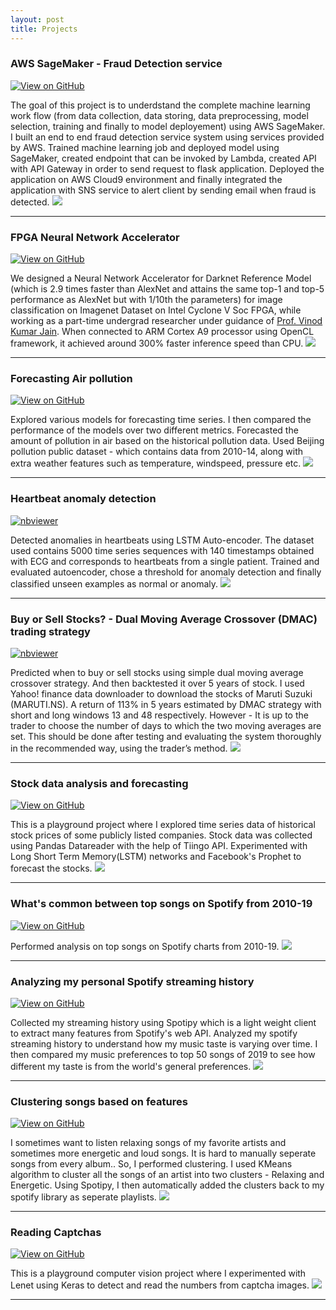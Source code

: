 ```yaml
---
layout: post
title: Projects
---
```


### AWS SageMaker - Fraud Detection service

[![View on GitHub](https://img.shields.io/badge/GitHub-View_on_GitHub-blue?logo=GitHub)](https://github.com/jithendrabsy/aws-SageMaker-fraud-detection)

The goal of this project is to underdstand the complete machine learning work flow 
(from data collection, data storing, data preprocessing, model selection, training and finally to model deployement) 
using AWS SageMaker. I built an end to end fraud detection service system using services provided by AWS.
Trained machine learning job and deployed model using SageMaker, created endpoint that can be invoked by Lambda, 
created API with API Gateway in order to send request to flask application.
Deployed the application on AWS Cloud9 environment and finally integrated the application with SNS service to alert client by sending email when fraud is detected.
<img src="images/fraud.png?raw=true"/>

---
### FPGA Neural Network Accelerator

[![View on GitHub](https://img.shields.io/badge/GitHub-View_on_GitHub-blue?logo=GitHub)](https://github.com/tirumalnaidu/opencl-cnn-accelerator)

We designed a Neural Network Accelerator for Darknet Reference Model (which is 2.9 times faster than AlexNet and attains the same top-1 and 
top-5 performance as AlexNet but with 1/10th the parameters) for 
image classification on Imagenet Dataset on Intel Cyclone V Soc FPGA, while working as a part-time undergrad researcher under 
guidance of [Prof. Vinod Kumar Jain](https://sites.google.com/view/dr-vinod-kumar-jain/home?authuser=0). When connected to ARM Cortex A9 processor using OpenCL framework, 
it achieved around 300% faster inference speed than CPU.
<img src="images/fpga-acc.png?raw=true"/>

---
### Forecasting Air pollution

[![View on GitHub](https://img.shields.io/badge/GitHub-View_on_GitHub-blue?logo=GitHub)](https://github.com/jithendrabsy/forecasting-air-pollution)

Explored various models for forecasting time series. I then compared the performance of the models over two different metrics. Forecasted the amount of pollution in air based on the historical pollution data. 
Used Beijing pollution public dataset - which contains data from 2010-14, along with extra weather features such as temperature, windspeed, pressure etc.
<img src="images/airp.png?raw=true"/>

---
### Heartbeat anomaly detection

[![nbviewer](https://raw.githubusercontent.com/jupyter/design/master/logos/Badges/nbviewer_badge.svg)](https://nbviewer.jupyter.org/github/jithendrabsy/mini-projects/blob/main/heart-ECG-anomaly-detection/AutoEncoder_AnomalyDetection.ipynb)

Detected anomalies in heartbeats using LSTM Auto-encoder. The dataset used contains 5000 time series sequences with 140
timestamps obtained with ECG and corresponds to heartbeats from a
single patient. Trained and evaluated autoencoder, chose a threshold for anomaly
detection and finally classified unseen examples as normal or anomaly.
<img src="images/heartbeat.png?raw=true"/>

---
### Buy or Sell Stocks? - Dual Moving Average Crossover (DMAC) trading strategy

[![nbviewer](https://raw.githubusercontent.com/jupyter/design/master/logos/Badges/nbviewer_badge.svg)](https://nbviewer.jupyter.org/github/jithendrabsy/mini-projects/blob/main/buy-or-sell-stocks/MARUTI_DMAC.ipynb)

Predicted when to buy or sell stocks using simple dual moving average crossover strategy. And then backtested it over 5 years of stock.
I used Yahoo! finance data downloader to download the stocks of Maruti Suzuki (MARUTI.NS).
A return of 113% in 5 years estimated by DMAC strategy with short and long windows 13 and 48 respectively. However - It is up to the trader to 
choose the number of days to which the two moving averages are set. This should be done 
after testing and evaluating the system thoroughly in the recommended way, using the trader’s method.
<img src="images/buysell.png?raw=true"/>

---
### Stock data analysis and forecasting

[![View on GitHub](https://img.shields.io/badge/GitHub-View_on_GitHub-blue?logo=GitHub)](https://github.com/jithendrabsy/mini-projects/tree/main/forecasting-Stocks)

This is a playground project where I explored time series data of historical stock prices of some publicly listed companies. 
Stock data was collected using Pandas Datareader with the help of Tiingo API.
Experimented with  Long Short Term Memory(LSTM) networks and Facebook's Prophet to forecast the stocks.
<img src="images/stock.png?raw=true"/>

---
### What's common between top songs on Spotify from 2010-19

[![View on GitHub](https://img.shields.io/badge/GitHub-View_on_GitHub-blue?logo=GitHub)](https://github.com/jithendray/mini--projects/tree/main/when-music-meets-datascience/analyzing-top-spotify-songs_from-2010-19)

Performed analysis on top songs on Spotify charts from 2010-19.
<img src="images/musicds1.png?raw=true"/>

---
### Analyzing my personal Spotify streaming history

[![View on GitHub](https://img.shields.io/badge/GitHub-View_on_GitHub-blue?logo=GitHub)](https://github.com/jithendray/mini--projects/tree/main/when-music-meets-datascience/analyzing-my-music-taste-variation)

Collected my streaming history using Spotipy which is a light weight client to extract many features from Spotify's web API. Analyzed my spotify streaming history to understand how my music taste is varying over time. I then compared my music preferences to top 50 songs of 2019 to see how different my taste is from the world's general preferences.
<img src="images/musicds.png?raw=true"/>

---
### Clustering songs based on features

[![View on GitHub](https://img.shields.io/badge/GitHub-View_on_GitHub-blue?logo=GitHub)](https://github.com/jithendray/mini--projects/tree/main/when-music-meets-datascience/clustering-songs-based-on-features)

I sometimes want to listen relaxing songs of my favorite artists and sometimes more energetic and loud songs. It is hard to manually seperate songs from every album.. So, I performed clustering. I used KMeans algorithm to cluster all the songs of an artist into two clusters - Relaxing and Energetic. Using Spotipy, I then automatically added the clusters back to my spotify library as seperate playlists.
<img src="images/musicds3.png?raw=true"/>

---
### Reading Captchas

[![View on GitHub](https://img.shields.io/badge/GitHub-View_on_GitHub-blue?logo=GitHub)](https://github.com/jithendrabsy/mini-projects/tree/main/reading-captcha)

This is a playground computer vision project where I experimented with Lenet using Keras to detect and read the numbers from captcha images. 
<img src="images/captcha.png?raw=true"/>

---
